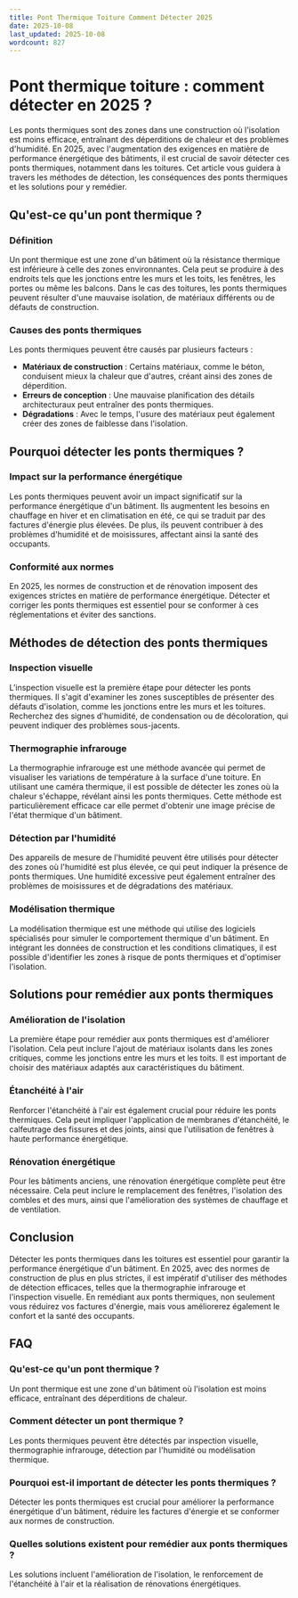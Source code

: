 ```yaml
---
title: Pont Thermique Toiture Comment Détecter 2025
date: 2025-10-08
last_updated: 2025-10-08
wordcount: 827
---
```


# Pont thermique toiture : comment détecter en 2025 ?

Les ponts thermiques sont des zones dans une construction où l'isolation est moins efficace, entraînant des déperditions de chaleur et des problèmes d'humidité. En 2025, avec l'augmentation des exigences en matière de performance énergétique des bâtiments, il est crucial de savoir détecter ces ponts thermiques, notamment dans les toitures. Cet article vous guidera à travers les méthodes de détection, les conséquences des ponts thermiques et les solutions pour y remédier.

## Qu'est-ce qu'un pont thermique ?

### Définition

Un pont thermique est une zone d'un bâtiment où la résistance thermique est inférieure à celle des zones environnantes. Cela peut se produire à des endroits tels que les jonctions entre les murs et les toits, les fenêtres, les portes ou même les balcons. Dans le cas des toitures, les ponts thermiques peuvent résulter d'une mauvaise isolation, de matériaux différents ou de défauts de construction.

### Causes des ponts thermiques

Les ponts thermiques peuvent être causés par plusieurs facteurs :

- **Matériaux de construction** : Certains matériaux, comme le béton, conduisent mieux la chaleur que d'autres, créant ainsi des zones de déperdition.
- **Erreurs de conception** : Une mauvaise planification des détails architecturaux peut entraîner des ponts thermiques.
- **Dégradations** : Avec le temps, l'usure des matériaux peut également créer des zones de faiblesse dans l'isolation.

## Pourquoi détecter les ponts thermiques ?

### Impact sur la performance énergétique

Les ponts thermiques peuvent avoir un impact significatif sur la performance énergétique d'un bâtiment. Ils augmentent les besoins en chauffage en hiver et en climatisation en été, ce qui se traduit par des factures d'énergie plus élevées. De plus, ils peuvent contribuer à des problèmes d'humidité et de moisissures, affectant ainsi la santé des occupants.

### Conformité aux normes

En 2025, les normes de construction et de rénovation imposent des exigences strictes en matière de performance énergétique. Détecter et corriger les ponts thermiques est essentiel pour se conformer à ces réglementations et éviter des sanctions.

## Méthodes de détection des ponts thermiques

### Inspection visuelle

L’inspection visuelle est la première étape pour détecter les ponts thermiques. Il s'agit d'examiner les zones susceptibles de présenter des défauts d'isolation, comme les jonctions entre les murs et les toitures. Recherchez des signes d'humidité, de condensation ou de décoloration, qui peuvent indiquer des problèmes sous-jacents.

### Thermographie infrarouge

La thermographie infrarouge est une méthode avancée qui permet de visualiser les variations de température à la surface d'une toiture. En utilisant une caméra thermique, il est possible de détecter les zones où la chaleur s'échappe, révélant ainsi les ponts thermiques. Cette méthode est particulièrement efficace car elle permet d'obtenir une image précise de l'état thermique d'un bâtiment.

### Détection par l'humidité

Des appareils de mesure de l'humidité peuvent être utilisés pour détecter des zones où l'humidité est plus élevée, ce qui peut indiquer la présence de ponts thermiques. Une humidité excessive peut également entraîner des problèmes de moisissures et de dégradations des matériaux.

### Modélisation thermique

La modélisation thermique est une méthode qui utilise des logiciels spécialisés pour simuler le comportement thermique d'un bâtiment. En intégrant les données de construction et les conditions climatiques, il est possible d'identifier les zones à risque de ponts thermiques et d'optimiser l'isolation.

## Solutions pour remédier aux ponts thermiques

### Amélioration de l'isolation

La première étape pour remédier aux ponts thermiques est d'améliorer l'isolation. Cela peut inclure l'ajout de matériaux isolants dans les zones critiques, comme les jonctions entre les murs et les toits. Il est important de choisir des matériaux adaptés aux caractéristiques du bâtiment.

### Étanchéité à l'air

Renforcer l'étanchéité à l'air est également crucial pour réduire les ponts thermiques. Cela peut impliquer l'application de membranes d'étanchéité, le calfeutrage des fissures et des joints, ainsi que l'utilisation de fenêtres à haute performance énergétique.

### Rénovation énergétique

Pour les bâtiments anciens, une rénovation énergétique complète peut être nécessaire. Cela peut inclure le remplacement des fenêtres, l'isolation des combles et des murs, ainsi que l'amélioration des systèmes de chauffage et de ventilation.

## Conclusion

Détecter les ponts thermiques dans les toitures est essentiel pour garantir la performance énergétique d'un bâtiment. En 2025, avec des normes de construction de plus en plus strictes, il est impératif d'utiliser des méthodes de détection efficaces, telles que la thermographie infrarouge et l'inspection visuelle. En remédiant aux ponts thermiques, non seulement vous réduirez vos factures d'énergie, mais vous améliorerez également le confort et la santé des occupants.

## FAQ

### Qu'est-ce qu'un pont thermique ?

Un pont thermique est une zone d'un bâtiment où l'isolation est moins efficace, entraînant des déperditions de chaleur.

### Comment détecter un pont thermique ?

Les ponts thermiques peuvent être détectés par inspection visuelle, thermographie infrarouge, détection par l'humidité ou modélisation thermique.

### Pourquoi est-il important de détecter les ponts thermiques ?

Détecter les ponts thermiques est crucial pour améliorer la performance énergétique d'un bâtiment, réduire les factures d'énergie et se conformer aux normes de construction.

### Quelles solutions existent pour remédier aux ponts thermiques ?

Les solutions incluent l'amélioration de l'isolation, le renforcement de l'étanchéité à l'air et la réalisation de rénovations énergétiques.